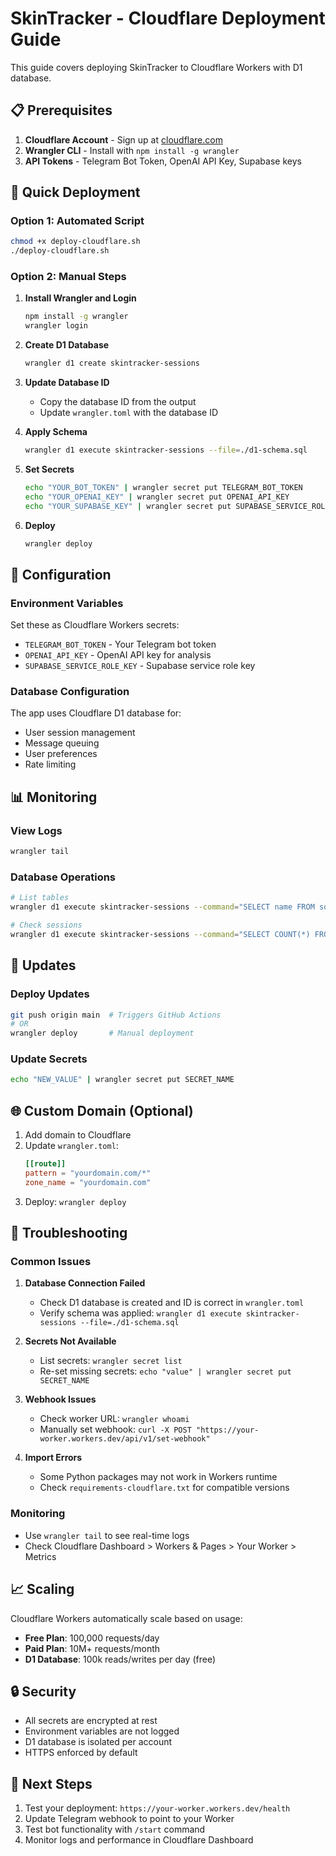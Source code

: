 # SkinTracker - Cloudflare Deployment Guide

This guide covers deploying SkinTracker to Cloudflare Workers with D1 database.

## 📋 Prerequisites

1. **Cloudflare Account** - Sign up at [cloudflare.com](https://cloudflare.com)
2. **Wrangler CLI** - Install with `npm install -g wrangler`
3. **API Tokens** - Telegram Bot Token, OpenAI API Key, Supabase keys

## 🚀 Quick Deployment

### Option 1: Automated Script
```bash
chmod +x deploy-cloudflare.sh
./deploy-cloudflare.sh
```

### Option 2: Manual Steps

1. **Install Wrangler and Login**
   ```bash
   npm install -g wrangler
   wrangler login
   ```

2. **Create D1 Database**
   ```bash
   wrangler d1 create skintracker-sessions
   ```

3. **Update Database ID**
   - Copy the database ID from the output
   - Update `wrangler.toml` with the database ID

4. **Apply Schema**
   ```bash
   wrangler d1 execute skintracker-sessions --file=./d1-schema.sql
   ```

5. **Set Secrets**
   ```bash
   echo "YOUR_BOT_TOKEN" | wrangler secret put TELEGRAM_BOT_TOKEN
   echo "YOUR_OPENAI_KEY" | wrangler secret put OPENAI_API_KEY  
   echo "YOUR_SUPABASE_KEY" | wrangler secret put SUPABASE_SERVICE_ROLE_KEY
   ```

6. **Deploy**
   ```bash
   wrangler deploy
   ```

## 🔧 Configuration

### Environment Variables
Set these as Cloudflare Workers secrets:
- `TELEGRAM_BOT_TOKEN` - Your Telegram bot token
- `OPENAI_API_KEY` - OpenAI API key for analysis
- `SUPABASE_SERVICE_ROLE_KEY` - Supabase service role key

### Database Configuration
The app uses Cloudflare D1 database for:
- User session management
- Message queuing
- User preferences
- Rate limiting

## 📊 Monitoring

### View Logs
```bash
wrangler tail
```

### Database Operations
```bash
# List tables
wrangler d1 execute skintracker-sessions --command="SELECT name FROM sqlite_master WHERE type='table';"

# Check sessions
wrangler d1 execute skintracker-sessions --command="SELECT COUNT(*) FROM auth_sessions;"
```

## 🔄 Updates

### Deploy Updates
```bash
git push origin main  # Triggers GitHub Actions
# OR
wrangler deploy       # Manual deployment
```

### Update Secrets
```bash
echo "NEW_VALUE" | wrangler secret put SECRET_NAME
```

## 🌐 Custom Domain (Optional)

1. Add domain to Cloudflare
2. Update `wrangler.toml`:
   ```toml
   [[route]]
   pattern = "yourdomain.com/*"
   zone_name = "yourdomain.com"
   ```
3. Deploy: `wrangler deploy`

## 🐛 Troubleshooting

### Common Issues

1. **Database Connection Failed**
   - Check D1 database is created and ID is correct in `wrangler.toml`
   - Verify schema was applied: `wrangler d1 execute skintracker-sessions --file=./d1-schema.sql`

2. **Secrets Not Available**
   - List secrets: `wrangler secret list`
   - Re-set missing secrets: `echo "value" | wrangler secret put SECRET_NAME`

3. **Webhook Issues**
   - Check worker URL: `wrangler whoami`
   - Manually set webhook: `curl -X POST "https://your-worker.workers.dev/api/v1/set-webhook"`

4. **Import Errors**
   - Some Python packages may not work in Workers runtime
   - Check `requirements-cloudflare.txt` for compatible versions

### Monitoring
- Use `wrangler tail` to see real-time logs
- Check Cloudflare Dashboard > Workers & Pages > Your Worker > Metrics

## 📈 Scaling

Cloudflare Workers automatically scale based on usage:
- **Free Plan**: 100,000 requests/day
- **Paid Plan**: 10M+ requests/month
- **D1 Database**: 100k reads/writes per day (free)

## 🔒 Security

- All secrets are encrypted at rest
- Environment variables are not logged
- D1 database is isolated per account
- HTTPS enforced by default

## 📝 Next Steps

1. Test your deployment: `https://your-worker.workers.dev/health`
2. Update Telegram webhook to point to your Worker
3. Test bot functionality with `/start` command
4. Monitor logs and performance in Cloudflare Dashboard
